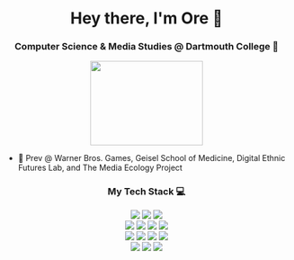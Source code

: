 <h1 align="center">Hey there, I'm Ore 👋 </h1>

<h3 align="center">Computer Science & Media Studies @ Dartmouth College 💫</h3> 
<p align="center">
<!--   <img align="center" src="https://i.imgur.com/IkdLIvu.gif" width="200px" height="150px"/> -->
  <img align="center" src="https://i.pinimg.com/originals/a6/70/91/a67091c003173f3cd58801f345392dde.gif" width="200px" height="150px"/>
  
</p>

- 💼 Prev @ Warner Bros. Games, Geisel School of Medicine, Digital Ethnic Futures Lab, and The Media Ecology Project


<h3 align="center">My Tech Stack 💻</h3> 
<div align="center">
 <img src ="https://img.shields.io/badge/Vue.js-35495E?style=for-the-badge&logo=vue.js&logoColor=4FC08D" />
 <img src="https://img.shields.io/badge/react-%2320232a.svg?style=for-the-badge&logo=react&logoColor=%2361DAFB"  />
 <img src="https://img.shields.io/badge/Node.js-43853D?style=for-the-badge&logo=node.js&logoColor=white" /> 
<!--   add nest.js?  -->
 <br/>
<!--  <img src="https://img.shields.io/badge/PostgreSQL-316192?style=for-the-badge&logo=postgresql&logoColor=white" /> -->
  <img src="https://img.shields.io/badge/blazor-%235C2D91.svg?style=for-the-badge&logo=blazor&logoColor=white" />
<img src="https://img.shields.io/badge/threejs-black?style=for-the-badge&logo=three.js&logoColor=white" />
<img src="https://img.shields.io/badge/flask-%23000.svg?style=for-the-badge&logo=flask&logoColor=white" />
  <img src="https://img.shields.io/badge/c%23-%23239120.svg?style=for-the-badge&logo=csharp&logoColor=white" />
<!--   add graphql -->
<!--  <img src="https://img.shields.io/badge/MySQL-005C84?style=for-the-badge&logo=mysql&logoColor=white" />
 <img src="https://img.shields.io/badge/MongoDB-4EA94B?style=for-the-badge&logo=mongodb&logoColor=white" /> -->
 <br/>
 <img src="https://img.shields.io/badge/Python-3776AB?style=for-the-badge&logo=python&logoColor=white" />
  
 <img src="https://img.shields.io/badge/javascript-%23323330.svg?style=for-the-badge&logo=javascript&logoColor=%23F7DF1E" />
 <img src="https://img.shields.io/badge/Java-ED8B00?style=for-the-badge&logo=openjdk&logoColor=white" />
 <img src="https://img.shields.io/badge/C-00599C?style=for-the-badge&logo=c&logoColor=white" />
<br/>
 <img src="https://img.shields.io/badge/PostgreSQL-316192?style=for-the-badge&logo=postgresql&logoColor=white" />
<img src="https://img.shields.io/badge/MySQL-005C84?style=for-the-badge&logo=mysql&logoColor=white" />
 <img src="https://img.shields.io/badge/MongoDB-4EA94B?style=for-the-badge&logo=mongodb&logoColor=white" />
 
 
</div>

<!-- <br>  
<p align="center">
  <img src="https://github-readme-stats.vercel.app/api?username=pidgey0403&count_private=true&show_icons=true&theme=transparent">
</p> -->
